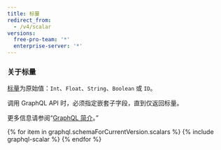 ```yaml
---
title: 标量
redirect_from:
  - /v4/scalar
versions:
  free-pro-team: '*'
  enterprise-server: '*'
---
```


### 关于标量

[标量](https://graphql.github.io/graphql-spec/June2018/#sec-Scalars)为原始值：`Int`、`Float`、`String`、`Boolean` 或 `ID`。

调用 GraphQL API 时，必须指定嵌套子字段，直到仅返回标量。

更多信息请参阅“[GraphQL 简介](/v4/guides/intro-to-graphql#field)。”

{% for item in graphql.schemaForCurrentVersion.scalars %}
  {% include graphql-scalar %}
{% endfor %}
